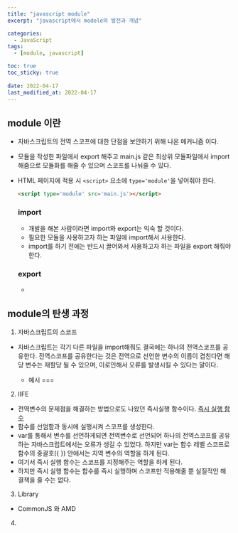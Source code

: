 ```yaml
---
title: "javascript module"
excerpt: "javascript에서 modele의 발전과 개념"

categories:
  - JavaScript
tags:
  - [module, javascript]

toc: true
toc_sticky: true
 
date: 2022-04-17
last_modified_at: 2022-04-17
---
```


## module 이란
- 자바스크립트의 전역 스코프에 대한 단점을 보안하기 위해 나온 메커니즘 이다.
- 모듈을 작성한 파일에서 export 해주고 main.js 같은 최상위 모듈파일에서 import 해줌으로 모듈화를 해줄 수 있으며 스코프를 나눠줄 수 있다.
- HTML 페이지에 적용 시 `<script>` 요소에 `type='module'`을 넣어줘야 한다.
  ```Html
  <script type='module' src='main.js'></script>
  ```

  ### import
  - 개발을 해본 사람이라면 import와 export는 익숙 할 것이다.
  - 필요한 모듈을 사용하고자 하는 파일에 import해서 사용한다.
  - import를 하기 전에는 반드시 끌어와서 사용하고자 하는 파일을 export 해줘야 한다.  

  ### export
  - 

## module의 탄생 과정
1. 자바스크립트의 스코프
- 자바스크립트는 각기 다른 파일을 import해줘도 결국에는 하나의 전역스코프를 공유한다. 
  전역스코프를 공유한다는 것은 전역으로 선언한 변수의 이름이 겹친다면 해당 변수는 재할당 될 수 있으며, 이로인해서 오류를 발생시킬 수 있다는 말이다.

  - 예시
  ===

2. IIFE
- 전역변수의 문제점을 해결하는 방법으로도 나왔던 즉시실행 함수이다. [즉시 실행 함수](https://sunmerrr.github.io/javascript/globalVariable/#3-%EC%A0%84%EC%97%AD%EB%B3%80%EC%88%98%EC%9D%98-%EB%AC%B8%EC%A0%9C%EC%A0%90-%ED%95%B4%EA%B2%B0-%EB%B0%A9%EB%B2%95)
- 함수를 선엄함과 동시에 실행시켜 스코프를 생성한다.
- var를 통해서 변수를 선언하게되면 전역변수로 선언되어 하나의 전역스코프를 공유하는 자바스크립트에서는 오류가 생길 수 있었다.
  하지만 var는 함수 레벨 스코프로 함수의 중괄호({ }) 안에서는 지역 변수의 역할을 하게 된다.
- 여기서 즉시 실행 함수는 스코프를 지정해주는 역할을 하게 된다.
- 하지만 즉시 실행 함수는 함수를 즉시 실행하며 스코프만 적용해줄 뿐 실질적인 해결책을 줄 수는 없다.

3. Library
- CommonJS 와 AMD

4. 